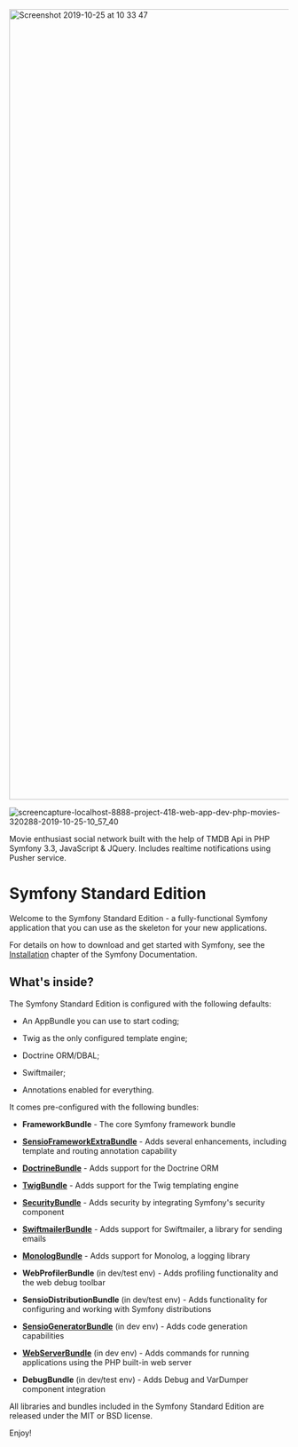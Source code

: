<img width="1424" alt="Screenshot 2019-10-25 at 10 33 47" src="https://user-images.githubusercontent.com/23150870/67557669-c7cd3880-f715-11e9-8f5f-66b7d3a51eb9.png">


![screencapture-localhost-8888-project-418-web-app-dev-php-movies-320288-2019-10-25-10_57_40](https://user-images.githubusercontent.com/23150870/67557981-69548a00-f716-11e9-9c9d-83cdd65abaa0.png)



Movie enthusiast social network built with the help of TMDB Api in PHP Symfony 3.3, JavaScript & JQuery. Includes realtime notifications using Pusher service.





Symfony Standard Edition
========================

Welcome to the Symfony Standard Edition - a fully-functional Symfony
application that you can use as the skeleton for your new applications.

For details on how to download and get started with Symfony, see the
[Installation][1] chapter of the Symfony Documentation.

What's inside?
--------------

The Symfony Standard Edition is configured with the following defaults:

  * An AppBundle you can use to start coding;

  * Twig as the only configured template engine;

  * Doctrine ORM/DBAL;

  * Swiftmailer;

  * Annotations enabled for everything.

It comes pre-configured with the following bundles:

  * **FrameworkBundle** - The core Symfony framework bundle

  * [**SensioFrameworkExtraBundle**][6] - Adds several enhancements, including
    template and routing annotation capability

  * [**DoctrineBundle**][7] - Adds support for the Doctrine ORM

  * [**TwigBundle**][8] - Adds support for the Twig templating engine

  * [**SecurityBundle**][9] - Adds security by integrating Symfony's security
    component

  * [**SwiftmailerBundle**][10] - Adds support for Swiftmailer, a library for
    sending emails

  * [**MonologBundle**][11] - Adds support for Monolog, a logging library

  * **WebProfilerBundle** (in dev/test env) - Adds profiling functionality and
    the web debug toolbar

  * **SensioDistributionBundle** (in dev/test env) - Adds functionality for
    configuring and working with Symfony distributions

  * [**SensioGeneratorBundle**][13] (in dev env) - Adds code generation
    capabilities

  * [**WebServerBundle**][14] (in dev env) - Adds commands for running applications
    using the PHP built-in web server

  * **DebugBundle** (in dev/test env) - Adds Debug and VarDumper component
    integration

All libraries and bundles included in the Symfony Standard Edition are
released under the MIT or BSD license.

Enjoy!

[1]:  https://symfony.com/doc/3.3/setup.html
[6]:  https://symfony.com/doc/current/bundles/SensioFrameworkExtraBundle/index.html
[7]:  https://symfony.com/doc/3.3/doctrine.html
[8]:  https://symfony.com/doc/3.3/templating.html
[9]:  https://symfony.com/doc/3.3/security.html
[10]: https://symfony.com/doc/3.3/email.html
[11]: https://symfony.com/doc/3.3/logging.html
[13]: https://symfony.com/doc/current/bundles/SensioGeneratorBundle/index.html
[14]: https://symfony.com/doc/current/setup/built_in_web_server.html
